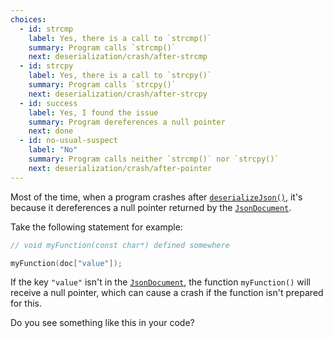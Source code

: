 ```yaml
---
choices:
  - id: strcmp
    label: Yes, there is a call to `strcmp()`
    summary: Program calls `strcmp()`
    next: deserialization/crash/after-strcmp
  - id: strcpy
    label: Yes, there is a call to `strcpy()`
    summary: Program calls `strcpy()`
    next: deserialization/crash/after-strcpy
  - id: success
    label: Yes, I found the issue
    summary: Program dereferences a null pointer
    next: done
  - id: no-usual-suspect
    label: "No"
    summary: Program calls neither `strcmp()` nor `strcpy()`
    next: deserialization/crash/after-pointer
---
```


Most of the time, when a program crashes after [`deserializeJson()`](/v6/api/json/deserializejson/), it's because it dereferences a null pointer returned by the [`JsonDocument`](/v6/api/jsondocument/).

Take the following statement for example:

```c++
// void myFunction(const char*) defined somewhere

myFunction(doc["value"]);
```

If the key `"value"` isn't in the [`JsonDocument`](/v6/api/jsondocument/), the function `myFunction()` will receive a null pointer, which can cause a crash if the function isn't prepared for this.

Do you see something like this in your code?